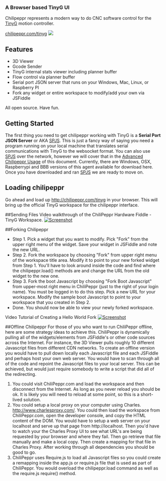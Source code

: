 ### A Browser based TinyG UI
Chilipeppr represents a modern way to do CNC software control for the [TinyG](http://synthetos.myshopify.com/products/tinyg) motion controller.

[chilipeppr.com/tinyg](http://chilipeppr.com/tinyg)
![](http://www.chilipeppr.com/img/screenshot-tinyg.png)
## Features
* 3D Viewer
* Gcode Sender
* TinyG internal stats viewer including planner buffer
* Flow control via planner buffer
* Serial port JSON server that runs on your Windows, Mac, Linux, or Raspberry PI
* Fork any widget or entire workspace to modify/add your own via JSFiddle

All open source. Have fun.

## Getting Started
The first thing you need to get chilipeppr working with TinyG is a **Serial Port JSON Server** or AKA [SPJS](http://github.com/johnlauer/serial-port-json-server).  This is just a fancy way of saying you need a program running on your local machine that translates serial communications with TinyG to the websocket format.  You can also use [SPJS](http://github.com/johnlauer/serial-port-json-server) over the network, however we will cover that in the [Advanced Chilipeppr Usage](https://github.com/synthetos/TinyG/wiki/chilipeppr-advanced-usage) of this document.  Currently, there are Windows, OSX, Raspberrypi and BBB versions of this agent available for download here.  Once you have downloaded and ran [SPJS](http://github.com/johnlauer/serial-port-json-server) we are ready to move on.

## Loading chilipeppr
Go ahead and load up http://chilipeppr.com/tinyg in your browser.  This will bring up the official TinyG workspace for the chilipeppr interface.

##Sending Files
Video walkthrough of the ChiliPeppr Hardware Fiddle - TinyG Workspace.
[![Screenshot](http://chilipeppr.com/img/vidwalkthrough.png)](http://youtu.be/mKLdgpz8gpQ)

##Forking Chilipeppr
* Step 1. Pick a widget that you want to modify. Pick "Fork" from the upper right menu of the widget. Save your widget in JSFiddle and note the new URL.
* Step 2. Fork the workspace by choosing "Fork" from upper right menu of the workspace title area. Modify it to point to your new forked widget from Step 1. You'll have to look around inside the code and find where the chilipeppr.load() methods are and change the URL from the old widget to the new one.
* Step 3. Fork the boot Javascript by choosing "Fork Boot Javascript" from upper-most right menu in ChiliPeppr (just to the right of your login name). You must be logged in to do this step. Pick a new URL for your workspace. Modify the sample boot Javascript to point to your workspace that you created in Step 2.
* Done. You should now be able to view your newly forked workspace.

Video Tutorial of Creating a Hello World Fork
[![Screenshot](http://chilipeppr.com/img/helloworldtutorial.png)](http://youtu.be/xlOQ_6SsdUk)

##Offline Chilipeppr
For those of you who want to run ChiliPeppr offline, here are some strategy ideas to achieve this. ChiliPeppr is dynamically pulling all of the widgets/elements from JSFiddle's or other code sources across the Internet. For instance, the 3D Viewer pulls roughly 10 different Javascript files from different CDN networks. To create an offline version you would have to pull down locally each Javascript file and each JSFiddle and perhaps host your own web server. You would have to scan through all of the code and repoint the Javascript files to your local server. This can be achieved, but would just require somebody to write a script that did all of the redirecting.

1. You could visit ChiliPeppr.com and load the workspace and then disconnect from the Internet. As long as you never reload you should be ok. It is likely you will need to reload at some point, so this is a short-lived solution.
2. You could setup a local proxy on your computer using Charles. http://www.charlesproxy.com/. You could then load the workspace from ChiliPeppr.com, open the developer console, and copy the HTML content of the DOM. You would have to setup a web server on your localhost and serve up that page from http://localhost. Then you'd have to watch your the Charles Proxy UI to see what URL's are being requested by your browser and where they fail. Then go retrieve that file manually and make a local copy. Then create a mapping for that file in Charles Proxy. After working through all dependencies you should be good to go.
3. ChiliPeppr uses Require.js to load all Javascript files so you could create a remapping inside the app.js or require.js file that is used as part of ChiliPeppr. You would overload the chilipeppr.load command as well as the require.js require() method.
